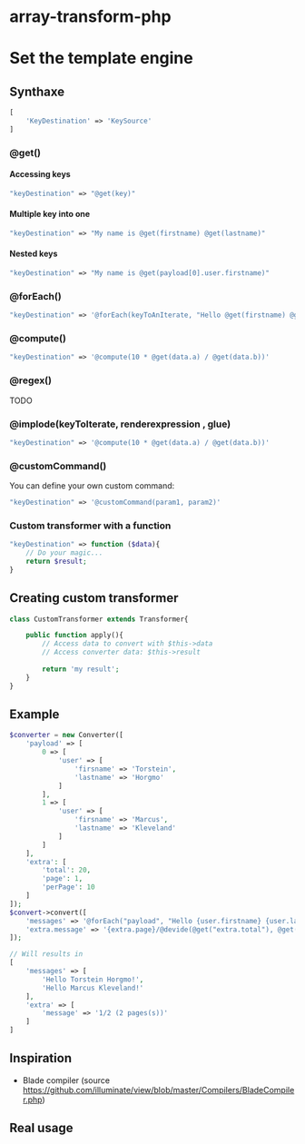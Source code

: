 # array-transform-php

# Set the template engine

## Synthaxe

```php
[
    'KeyDestination' => 'KeySource'
]
```
### @get()

#### Accessing keys
```php
"keyDestination" => "@get(key)"
```

#### Multiple key into one
```php
"keyDestination" => "My name is @get(firstname) @get(lastname)"
```

#### Nested keys

```php
"keyDestination" => "My name is @get(payload[0].user.firstname)"
```

### @forEach()

```php
"keyDestination" => '@forEach(keyToAnIterate, "Hello @get(firstname) @get(lastname)" )'
```

### @compute()

```php
"keyDestination" => '@compute(10 * @get(data.a) / @get(data.b))'
```
### @regex()

TODO

### @implode(keyToIterate, renderexpression , glue)
```php
"keyDestination" => '@compute(10 * @get(data.a) / @get(data.b))'
```

### @customCommand() 

You can define your own custom command: 
```php
"keyDestination" => '@customCommand(param1, param2)'
```


### Custom transformer with a function
```php
"keyDestination" => function ($data){
    // Do your magic...
    return $result;
}
```

## Creating custom transformer

```php
class CustomTransformer extends Transformer{

    public function apply(){
        // Access data to convert with $this->data
        // Access converter data: $this->result
        
        return 'my result';
    }
}
```


## Example
```php
$converter = new Converter([
    'payload' => [
        0 => [
            'user' => [
                'firsname' => 'Torstein',
                'lastname' => 'Horgmo'
            ]
        ],
        1 => [
            'user' => [
                'firsname' => 'Marcus',
                'lastname' => 'Kleveland'
            ]
        ]
    ],
    'extra': [
        'total': 20,
        'page': 1,
        'perPage': 10
    ]
]);
$convert->convert([
    'messages' => '@forEach("payload", "Hello {user.firstname} {user.lastname}!")'
    'extra.message' => '{extra.page}/@devide(@get("extra.total"), @get("extra.perPage")) ({extra.perPage} page(s))'
]);

// Will results in
[
    'messages' => [
        'Hello Torstein Horgmo!',
        'Hello Marcus Kleveland!'
    ],
    'extra' => [
        'message' => '1/2 (2 pages(s))'
    ]
]
```

## Inspiration

- Blade compiler (source https://github.com/illuminate/view/blob/master/Compilers/BladeCompiler.php)

## Real usage